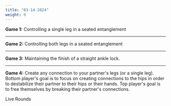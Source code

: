 ```yaml
---
title: "03-14-2024"
weight: 0
---
```


**Game 1:** Controlling a single leg in a seated entanglement

---
**Game 2:** Controlling both legs in a seated entanglement

---
**Game 3:** Maintaining the finish of a straight ankle lock.

---
**Game 4:** Create any connection to your partner's legs (or a single leg). Bottom player's goal is to focus on creating connections to the hips in order to destabilize their partner to their hips or their hands. Top player's goal is to free themselves by breaking their partner's connections.

Live Rounds